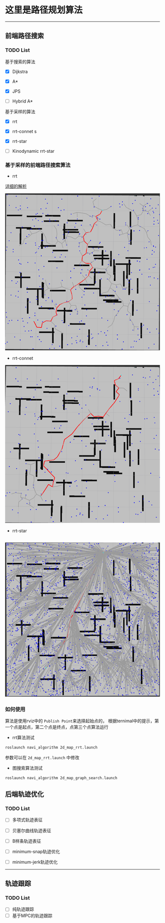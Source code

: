 # 这里是路径规划算法

----

## 前端路径搜索

### TODO List


基于搜索的算法
- [x] Dijkstra
- [x] A*
- [x] JPS
- [ ] Hybrid A*


基于采样的算法
- [x] rrt  
- [x] rrt-connet  s
- [x] rrt-star  
- [ ] Kinodynamic rrt-star  


### 基于采样的前端路径搜索算法

- rrt 

[详细的解析](https://zest-pullover-05b.notion.site/RRT-ae20b8ef201a48d4b9ca45387d15f6df)

![rrt算法](./pic/2d-rrt.png)

- rrt-connet

![rrt-conet算法](./pic/2d-rrtConnet.png)

- rrt-star

![rrt-star算法](./pic/2d-rrtStar.png)
---

### 如何使用

算法是使用rviz中的 `Publish Point`来选择起始点的， 根据ternimal中的提示，第一个点是起点，第二个点是终点，点第三个点算法运行

- rrt算法测试
```sh
roslaunch navi_algorithm 2d_map_rrt.launch
```

参数可以在 `2d_map_rrt.launch` 中修改


- 图搜索算法测试

```
roslaunch navi_algorithm 2d_map_graph_search.launch
```


## 后端轨迹优化

### TODO List

- [ ] 多项式轨迹表征  

- [ ] 贝塞尔曲线轨迹表征  

- [ ] B样条轨迹表征

- [ ] minimum-snap轨迹优化

- [ ] minimum-jerk轨迹优化



---

## 轨迹跟踪

### TODO List

- [ ] 纯轨迹跟踪
- [ ] 基于MPC的轨迹跟踪